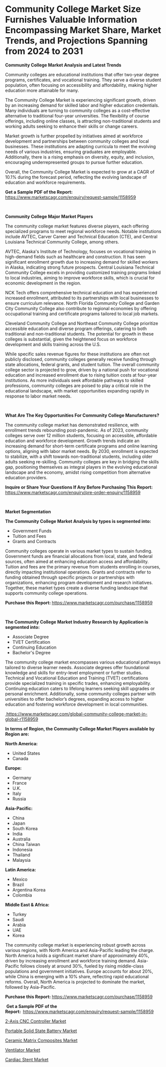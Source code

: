 <p><h1>Community College Market Size Furnishes Valuable Information Encompassing Market Share, Market Trends, and Projections Spanning from 2024 to 2031</h1></p><p><strong>Community College Market Analysis and Latest Trends</strong></p>
<p><p>Community colleges are educational institutions that offer two-year degree programs, certificates, and vocational training. They serve a diverse student population, often focusing on accessibility and affordability, making higher education more attainable for many. </p><p>The Community College Market is experiencing significant growth, driven by an increasing demand for skilled labor and higher education credentials. Many individuals are turning to community colleges as a cost-effective alternative to traditional four-year universities. The flexibility of course offerings, including online classes, is attracting non-traditional students and working adults seeking to enhance their skills or change careers.</p><p>Market growth is further propelled by initiatives aimed at workforce development and partnerships between community colleges and local businesses. These institutions are adapting curricula to meet the evolving needs of various industries, ensuring graduates are employable. Additionally, there is a rising emphasis on diversity, equity, and inclusion, encouraging underrepresented groups to pursue further education. </p><p>Overall, the Community College Market is expected to grow at a CAGR of 10.1% during the forecast period, reflecting the evolving landscape of education and workforce requirements.</p></p>
<p><strong>Get a Sample PDF of the Report:&nbsp;</strong> <a href="https://www.marketscagr.com/enquiry/request-sample/1158959?utm_campaign=1167&utm_medium=2&utm_source=Github&utm_content=ia&utm_term=02102024&utm_id=community-college">https://www.marketscagr.com/enquiry/request-sample/1158959</a></p>
<p>&nbsp;</p>
<p><strong>Community College Major Market Players</strong></p>
<p><p>The community college market features diverse players, each offering specialized programs to meet regional workforce needs. Notable institutions include AVTEC, Carver Career and Technical Education (CTE), and Central Louisiana Technical Community College, among others.</p><p>AVTEC, Alaska's Institute of Technology, focuses on vocational training in high-demand fields such as healthcare and construction. It has seen significant enrollment growth due to increasing demand for skilled workers in Alaska, indicating strong future prospects. Central Louisiana Technical Community College excels in providing customized training programs linked to local industries, aiming to improve workforce skills, which is crucial for economic development in the region.</p><p>NCK Tech offers comprehensive technical education and has experienced increased enrollment, attributed to its partnerships with local businesses to ensure curriculum relevance. North Florida Community College and Garden City Community College also contribute to regional economies by offering occupational training and certificate programs tailored to local job markets.</p><p>Cleveland Community College and Northeast Community College prioritize accessible education and diverse program offerings, catering to both traditional and non-traditional students. The potential for growth in these colleges is substantial, given the heightened focus on workforce development and skills training across the U.S.</p><p>While specific sales revenue figures for these institutions are often not publicly disclosed, community colleges generally receive funding through state allocations, federal grants, and student tuition. The overall community college sector is projected to grow, driven by a national push for vocational education and increased enrollment due to rising tuition costs at four-year institutions. As more individuals seek affordable pathways to skilled professions, community colleges are poised to play a critical role in the educational landscape, with market opportunities expanding rapidly in response to labor market needs.</p></p>
<p>&nbsp;</p>
<p><strong>What Are The Key Opportunities For Community College Manufacturers?</strong></p>
<p><p>The community college market has demonstrated resilience, with enrollment trends rebounding post-pandemic. As of 2023, community colleges serve over 12 million students, focusing on accessible, affordable education and workforce development. Growth trends indicate an increasing demand for short-term certificate programs and online learning options, aligning with labor market needs. By 2030, enrollment is expected to stabilize, with a shift towards non-traditional students, including older adults seeking re-skilling. Community colleges are key in bridging the skills gap, positioning themselves as integral players in the evolving educational landscape and the economy, amidst rising competition from alternative education providers.</p></p>
<p><strong>Inquire or Share Your Questions If Any Before Purchasing This Report:</strong> <a href="https://www.marketscagr.com/enquiry/pre-order-enquiry/1158959?utm_campaign=1167&utm_medium=2&utm_source=Github&utm_content=ia&utm_term=02102024&utm_id=community-college">https://www.marketscagr.com/enquiry/pre-order-enquiry/1158959</a></p>
<p>&nbsp;</p>
<p><strong>Market Segmentation</strong></p>
<p><strong>The Community College Market Analysis by types is segmented into:</strong></p>
<p><ul><li>Government Funds</li><li>Tuition and Fees</li><li>Grants and Contracts</li></ul></p>
<p><p>Community colleges operate in various market types to sustain funding. Government funds are financial allocations from local, state, and federal sources, often aimed at enhancing education access and affordability. Tuition and fees are the primary revenue from students enrolling in courses, directly impacting institutional operations. Grants and contracts refer to funding obtained through specific projects or partnerships with organizations, enhancing program development and research initiatives. Together, these market types create a diverse funding landscape that supports community college operations.</p></p>
<p><strong>Purchase this Report:&nbsp;</strong><a href="https://www.marketscagr.com/purchase/1158959?utm_campaign=1167&utm_medium=2&utm_source=Github&utm_content=ia&utm_term=02102024&utm_id=community-college">https://www.marketscagr.com/purchase/1158959</a></p>
<p>&nbsp;</p>
<p><strong>The Community College Market Industry Research by Application is segmented into:</strong></p>
<p><ul><li>Associate Degree</li><li>TVET Certification</li><li>Continuing Education</li><li>Bachelor's Degree</li></ul></p>
<p><p>The community college market encompasses various educational pathways tailored to diverse learner needs. Associate degrees offer foundational knowledge and skills for entry-level employment or further studies. Technical and Vocational Education and Training (TVET) certifications provide specialized training in specific trades, enhancing employability. Continuing education caters to lifelong learners seeking skill upgrades or personal enrichment. Additionally, some community colleges partner with universities to offer bachelor’s degrees, expanding access to higher education and fostering workforce development in local communities.</p></p>
<p><a href="https://www.marketscagr.com/global-community-college-market-in-global-r1158959?utm_campaign=1167&utm_medium=2&utm_source=Github&utm_content=ia&utm_term=02102024&utm_id=community-college">&nbsp;https://www.marketscagr.com/global-community-college-market-in-global-r1158959</a></p>
<p><strong>In terms of Region, the Community College Market Players available by Region are:</strong></p>
<p>
    <p> <strong> North America: </strong>
        <ul>
            <li>United States</li>
            <li>Canada</li>
        </ul>
        </p> 
    <p> <strong> Europe: </strong>
        <ul>
            <li>Germany</li>
            <li>France</li>
            <li>U.K.</li>
            <li>Italy</li>
            <li>Russia</li>
        </ul>
        </p> 
    <p> <strong> Asia-Pacific: </strong>
        <ul>
            <li>China</li>
            <li>Japan</li>
            <li>South Korea</li>
            <li>India</li>
            <li>Australia</li>
            <li>China Taiwan</li>
            <li>Indonesia</li>
            <li>Thailand</li>
            <li>Malaysia</li>
        </ul>
        </p> 
    <p> <strong> Latin America: </strong>
        <ul>
            <li>Mexico</li>
            <li>Brazil</li>
            <li>Argentina Korea</li>
            <li>Colombia</li>
        </ul>
        </p> 
    <p> <strong> Middle East & Africa: </strong>
        <ul>
            <li>Turkey</li>
            <li>Saudi</li>
            <li>Arabia</li>
            <li>UAE</li>
            <li>Korea</li>
        </ul>
    </p>
    </p>
<p><p>The community college market is experiencing robust growth across various regions, with North America and Asia-Pacific leading the charge. North America holds a significant market share of approximately 40%, driven by increasing enrollment and workforce training demand. Asia-Pacific follows closely at around 30%, fueled by rising middle-class populations and government initiatives. Europe accounts for about 20%, while China is emerging with a 10% share, reflecting rapid educational reforms. Overall, North America is projected to dominate the market, followed by Asia-Pacific.</p></p>
<p><strong>Purchase this Report: </strong><a href="https://www.marketscagr.com/purchase/1158959?utm_campaign=1167&utm_medium=2&utm_source=Github&utm_content=ia&utm_term=02102024&utm_id=community-college">https://www.marketscagr.com/purchase/1158959</a></p>
<p>&nbsp;<strong>Get a Sample PDF of the Report:&nbsp;&nbsp;</strong><a href="https://www.marketscagr.com/enquiry/request-sample/1158959?utm_campaign=1167&utm_medium=2&utm_source=Github&utm_content=ia&utm_term=02102024&utm_id=community-college">https://www.marketscagr.com/enquiry/request-sample/1158959</a></p>
<p><strong></strong></p>
<p><p><a href="https://issuu.com/reportprime-2/docs/2-axis-cnc-controller-market-size-2_a64f998fff2d51?utm_campaign=1167&utm_medium=2&utm_source=Github&utm_content=ia&utm_term=02102024&utm_id=community-college">2-Axis CNC Controller Market</a></p><p><a href="https://issuu.com/reportprime-2/docs/portable-solid-state-battery-market_a983ea0bbd7956?utm_campaign=1167&utm_medium=2&utm_source=Github&utm_content=ia&utm_term=02102024&utm_id=community-college">Portable Solid State Battery Market</a></p><p><a href="https://www.linkedin.com/pulse/how-ceramic-matrix-composites-market-changing-from-2024-2031-s3jue?utm_campaign=1167&utm_medium=2&utm_source=Github&utm_content=ia&utm_term=02102024&utm_id=community-college">Ceramic Matrix Composites Market</a></p><p><a href="https://www.linkedin.com/pulse/ventilator-market-strategic-insights-product-evolution-segmentation-w5dwe?utm_campaign=1167&utm_medium=2&utm_source=Github&utm_content=ia&utm_term=02102024&utm_id=community-college">Ventilator Market</a></p><p><a href="https://www.linkedin.com/pulse/what-current-future-prospects-cardiac-stent-market-analysis-mjjge?utm_campaign=1167&utm_medium=2&utm_source=Github&utm_content=ia&utm_term=02102024&utm_id=community-college">Cardiac Stent Market</a></p></p>
